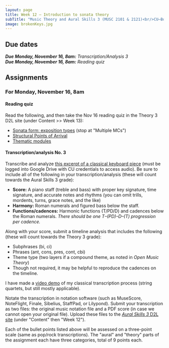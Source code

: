 ```yaml
---
layout: page
title: Week 12 – Introduction to sonata theory
subTitle: "Music Theory and Aural Skills 3 (MUSC 2101 & 2121)<br/>CU–Boulder, Fall 2015<br/>Kris Shaffer, Ph.D. – coordinator"
image: brokenKeys.jpg
---
```


## Due dates

***Due Monday, November 16, 8am:*** *Transcription/Analysis 3*  
***Due Monday, November 16, 8am:*** *Reading quiz*  


## Assignments

### For Monday, November 16, 8am

#### Reading quiz

Read the following, and then take the Nov 16 reading quiz in the Theory 3 D2L site (under Content >> Week 13):

- [Sonata form: exposition types](http://openmusictheory.com/SonataTheory-exposition.html) (stop at "Multiple MCs")  
- [Structural Points of Arrival](http://openmusictheory.com/sonataStructuralPointsOfArrival.html)  
- [Thematic modules](http://openmusictheory.com/sonataThematicModules.html)  


#### Transcription/analysis No. 3

Transcribe and analyze [this excerpt of a classical keyboard piece](https://drive.google.com/open?id=0B9o4hmKNoi6cUXdjQnNwXzd2VVk) (must be logged into Google Drive with CU credentials to access audio). Be sure to include all of the following in your transcription/analysis (these will count towards the Aural Skills 3 grade):

- **Score:** A piano staff (treble and bass) with proper key signature, time signature, and accurate notes and rhythms (you can omit trills, mordents, turns, grace notes, and the like)   
- **Harmony:** Roman numerals and figured bass below the staff.  
- **Functions/cadences:** Harmonic functions (T/PD/D) and cadences below the Roman numerals. *There should be one T–(PD)–D–(T) progression per cadence.*  

Along with your score, submit a timeline analysis that includes the following (these will count towards the Theory 3 grade):  

- Subphrases (bi, ci)  
- Phrases (ant, cons, pres, cont, cbi)  
- Theme type (two layers if a compound theme, as noted in *Open Music Theory*)  
- Though not required, it may be helpful to reproduce the cadences on the timeline.

I have made a [video demo](https://vimeo.com/119572881) of my classical transcription process (string quartets, but still mostly applicable).

Notate the transcription in notation software (such as MuseScore, NoteFlight, Finale, Sibelius, StaffPad, or Lilypond). Submit your transcription as two files: the original music notation file and a PDF score (in case we cannot open your original file). Upload these files to the [*Aural Skills 3* D2L site](https://learn.colorado.edu/d2l/home/120555) (under "Content" then "Week 12").

Each of the bullet points listed above will be assessed on a three-point scale (same as pop/rock transcriptions). The "aural" and "theory" parts of the assignment each have three categories, total of 9 points each.